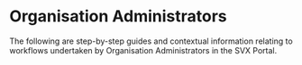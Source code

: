 # Organisation Administrators

The following are step-by-step guides and contextual information relating to workflows undertaken by Organisation Administrators in the SVX Portal.
